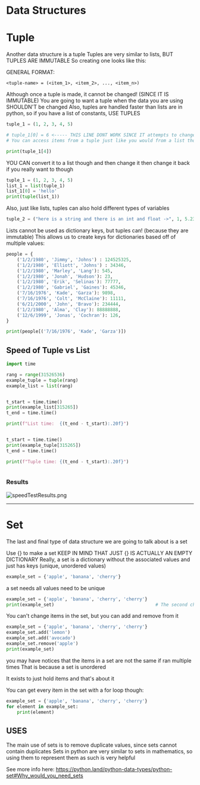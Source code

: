# Data Structures


# Tuple

Another data structure is a tuple
Tuples are very similar to lists, BUT TUPLES ARE IMMUTABLE
So creating one looks like this:


GENERAL FORMAT:
```
<tuple-name> = (<item_1>, <item_2>, ..., <item_n>)
```

Although once a tuple is made, it cannot be changed! (SINCE IT IS IMMUTABLE)
You are going to want a tuple when the data you are using SHOULDN'T be changed
Also, tuples are handled faster than lists are in python, so if you have a list of constants, USE TUPLES


```python
tuple_1 = (1, 2, 3, 4, 5)

# tuple_1[0] = 6 <----- THIS LINE DONT WORK SINCE IT attempts to change the tuple!
# You can access items from a tuple just like you would from a list though:

print(tuple_1[4])
```




YOU CAN convert it to a list though and then change it then change it back if you really want to though

```python
tuple_1 = (1, 2, 3, 4, 5)
list_1 = list(tuple_1)
list_1[0] = 'hello'
print(tuple(list_1))
```



Also, just like lists, tuples can also hold different types of variables

```python
tuple_2 = ("here is a string and there is an int and float ->", 1, 5.23)
```



Lists cannot be used as dictionary keys, but tuples can! (because they are immutable)
This allows us to create keys for dictionaries based off of multiple values:

```python
people = {
    ('1/2/1980', 'Jimmy', 'Johns') : 124525325,
    ('1/2/1980', 'Elliott', 'Johns') : 34346,
    ('1/2/1980', 'Marley', 'Lang'): 545,
    ('1/2/1980', 'Jonah', 'Hudson'): 23,
    ('1/2/1980', 'Erik', 'Selinas'): 77777,
    ('1/2/1980', 'Gabriel', 'Gaines'): 45346,
    ('7/16/1976', 'Kade', 'Garza'): 9898,
    ('7/16/1976', 'Colt', 'McClaine'): 11111,
    ('6/21/2000', 'John', 'Bravo'): 234444,
    ('1/2/1980', 'Alma', 'Clay'): 88888888,
    ('12/6/1999', 'Jonas', 'Cochran'): 126,
}

print(people[('7/16/1976', 'Kade', 'Garza')])
```

## Speed of Tuple vs List

```python
import time

rang = range(31526536)
example_tuple = tuple(rang)
example_list = list(rang)


t_start = time.time()
print(example_list[315265])
t_end = time.time()

print(f"List time:  {(t_end - t_start):.20f}")


t_start = time.time()
print(example_tuple[315265])
t_end = time.time()

print(f"Tuple time: {(t_end - t_start):.20f}")



```

### Results

![speedTestResults.png](assets/speedTestResults.png)




------------------

# Set


The last and final type of data structure we are going to talk about is a set


Use {} to make a set
KEEP IN  MIND THAT JUST {} IS ACTUALLY AN EMPTY DICTIONARY
Really, a set is a dictionary without the associated values and just has keys (unique, unordered values)

```python
example_set = {'apple', 'banana', 'cherry'}
```

a set needs all values need to be unique

```python
example_set = {'apple', 'banana', 'cherry', 'cherry'}
print(example_set)                                      # The second cherry is not added
```

You can't change items in the set, but you can add and remove from it

```python
example_set = {'apple', 'banana', 'cherry', 'cherry'}
example_set.add('lemon')
example_set.add('avocado')
example_set.remove('apple')
print(example_set)
```

you may have notices that the items in a set are not the same if ran multiple times
That is because a set is unordered

It exists to just hold items and that's about it

You can get every item in the set with a for loop though:

```python
example_set = {'apple', 'banana', 'cherry', 'cherry'}
for element in example_set:
    print(element)
```

## USES
The main use of sets is to remove duplicate values, since sets cannot contain duplicates
Sets in python are very similar to sets in mathematics, so using them
to represent them as such is very helpful

See more info here:
https://python.land/python-data-types/python-set#Why_would_you_need_sets






